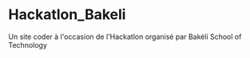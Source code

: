 # Hackatlon_Bakeli
Un site coder à l'occasion de l'Hackatlon organisé par Bakéli School of Technology
